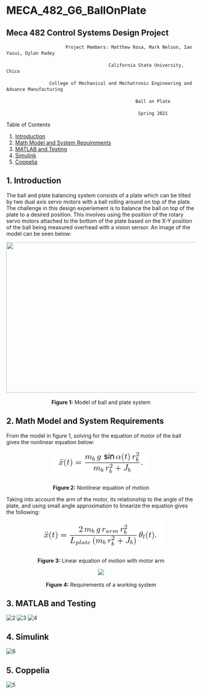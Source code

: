 # MECA_482_G6_BallOnPlate
## Meca 482 Control Systems Design Project

                          Project Members: Matthew Rosa, Mark Nelson, Ian Yasui, Dylan Radey

                                          California State University, Chico

                    College of Mechanical and Mechatronic Engineering and Advance Manufacturing

                                                    Ball on Plate

                                                     Spring 2021

Table of Contents
1. [Introduction](https://github.com/mrosa3/G6-BallOnPlate/blob/main/README.md#1-introduction)
2. [Math Model and System Requirements](https://github.com/mrosa3/G6-BallOnPlate/blob/main/README.md#2-math-model-and-system-requirements)
3. [MATLAB and Testing](https://github.com/mrosa3/G6-BallOnPlate/blob/main/README.md#3-matlab-and-testing)
4. [Simulink](https://github.com/mrosa3/G6-BallOnPlate/blob/main/README.md#4-simulink)
5. [Coppelia](https://github.com/mrosa3/G6-BallOnPlate/blob/main/README.md#5-coppelia)

## 1. Introduction
The ball and plate balancing system consists of a plate which can be tilted by two dual axis servo motors with a ball rolling around on top of the plate. The challenge in this design experiement is to balance the ball on top of the plate to a desired position. This involves using the position of the rotary servo motors attached to the bottom of the plate based on the X-Y position of the ball being measured overhead with a vision sensor. An image of the model can be seen below:
<p align="center">
  <img width="600" height="400" src="https://user-images.githubusercontent.com/79475735/119054435-7d0cb480-b97c-11eb-9089-aa58715eb148.JPG">
</p>
<p align="center"><b>Figure 1:</b> Model of ball and plate system</p>


## 2. Math Model and System Requirements
From the model in figure 1, solving for the equation of motor of the ball gives the nonlinear equation below:

<p align="center">
  <img src="Images/nonlineareqn.png">
</p>
<p align="center"><b>Figure 2:</b> Nonlinear equation of motion</p>

Taking into account the arm of the motor, its relationship to the angle of the plate, and using small angle approximation to linearize the equation gives the following:

<p align="center">
  <img src="Images/LinearwArm.png">
</p>
<p align="center"><b>Figure 3:</b> Linear equation of motion with motor arm</p>

<p align="center">
  <img src="https://user-images.githubusercontent.com/80434019/119133486-ceef2200-b9f0-11eb-97d0-ee4da8c31a8f.png">
</p>
<p align="center"><b>Figure 4:</b> Requirements of a working system</p>

## 3. MATLAB and Testing
![2](https://user-images.githubusercontent.com/79475735/119075950-8f034d00-b9a6-11eb-9c38-be996b5b8800.JPG)
![3](https://user-images.githubusercontent.com/79475735/119075953-90cd1080-b9a6-11eb-8f2e-e60293bf8e7c.JPG)
![4](https://user-images.githubusercontent.com/79475735/119075959-91fe3d80-b9a6-11eb-88b6-d1eff546649d.JPG)

## 4. Simulink
![6](https://user-images.githubusercontent.com/79475735/119076328-384a4300-b9a7-11eb-84bf-fa7ae332b0c4.JPG)

## 5. Coppelia
![5](https://user-images.githubusercontent.com/79475735/119076183-f9b48880-b9a6-11eb-9773-8b7485cd161f.JPG)
